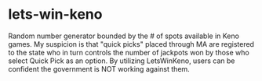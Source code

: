 # lets-win-keno
Random number generator bounded by the # of spots available in Keno games. My suspicion is that "quick picks" placed through MA are registered to the state who in turn controls the number of jackpots won by those who select Quick Pick as an option. By utilizing LetsWinKeno, users can be confident the government is NOT working against them. 
